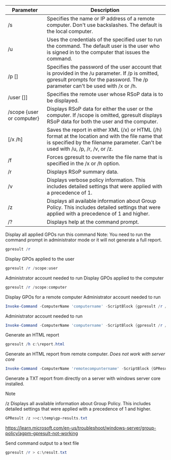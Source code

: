 
| Parameter |	Description |
| ------------- | ------------- |
|/s <system> |	Specifies the name or IP address of a remote computer. Don't use backslashes. The default is the local computer. 
|/u <username> |	Uses the credentials of the specified user to run the command. The default user is the user who is signed in to the computer that issues the command. 
|/p [<password>] |	Specifies the password of the user account that is provided in the /u parameter. If /p is omitted, gpresult prompts for the password. The /p parameter can't be used with /x or /h. 
|/user [<targetdomain>\]<targetuser>] |	Specifies the remote user whose RSoP data is to be displayed. 
|/scope {user or computer} |	Displays RSoP data for either the user or the computer. If /scope is omitted, gpresult displays RSoP data for both the user and the computer.
|[/x /h] <filename> |	Saves the report in either XML (/x) or HTML (/h) format at the location and with the file name that is specified by the filename parameter. Can't be used with /u, /p, /r, /v, or /z. 
|/f	| Forces gpresult to overwrite the file name that is specified in the /x or /h option. 
|/r	| Displays RSoP summary data. 
|/v	| Displays verbose policy information. This includes detailed settings that were applied with a precedence of 1. 
|/z	| Displays all available information about Group Policy. This includes detailed settings that were applied with a precedence of 1 and higher. 
|/?	| Displays help at the command prompt. | 

Display all applied GPOs run this command
Note: You need to run the command prompt in administrator mode or it will not generate a full report.
```powershell
gpresult /r
```
Display GPOs applied to the user
```powershell
gpresult /r /scope:user
```
Administrator account needed to run
Display GPOs applied to the computer
```powershell
gpresult /r /scope:computer
```
Display GPOs for a remote computer
Administrator account needed to run
```powershell
Invoke-Command -ComputerName 'computername' -ScriptBlock {gpresult /r /scope:user}
```
Administrator account needed to run
```powershell
Invoke-Command -ComputerName 'computername' -ScriptBlock {gpresult /r /scope:computer}
```
Generate an HTML report
```powershell
gpresult /h c:\report.html
```
Generate an HTML report from remote computer. *Does not work with server core*
```powershell
Invoke-Command -ComputerName 'remotecompuntername' -ScriptBlock {GPResult /h c:\temp\gpreport.html}
```
Generate a TXT report from directly on a server with windows server core installed. 

> [!NOTE]
> /z Displays all available information about Group Policy. This includes detailed settings that were applied with a precedence of 1 and higher.
```powershell
GPResult /z >>c:\temp\gp-results.txt
```

https://learn.microsoft.com/en-us/troubleshoot/windows-server/group-policy/agpm-gpresult-not-working

Send command output to a text file
```powershell
gpresult /r > c:\result.txt
```

